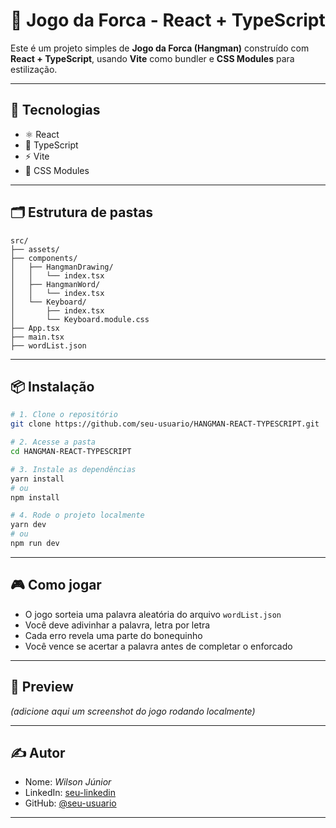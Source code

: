 # 🎯 Jogo da Forca - React + TypeScript

Este é um projeto simples de **Jogo da Forca (Hangman)** construído com **React + TypeScript**, usando **Vite** como bundler e **CSS Modules** para estilização.

---

## 🧠 Tecnologias

- ⚛️ React
- 🔷 TypeScript
- ⚡ Vite
- 🎨 CSS Modules

---

## 🗂️ Estrutura de pastas

```
src/
├── assets/
├── components/
│   ├── HangmanDrawing/
│   │   └── index.tsx
│   ├── HangmanWord/
│   │   └── index.tsx
│   └── Keyboard/
│       ├── index.tsx
│       └── Keyboard.module.css
├── App.tsx
├── main.tsx
├── wordList.json
```

---

## 📦 Instalação

```bash
# 1. Clone o repositório
git clone https://github.com/seu-usuario/HANGMAN-REACT-TYPESCRIPT.git

# 2. Acesse a pasta
cd HANGMAN-REACT-TYPESCRIPT

# 3. Instale as dependências
yarn install
# ou
npm install

# 4. Rode o projeto localmente
yarn dev
# ou
npm run dev
```

---

## 🎮 Como jogar

- O jogo sorteia uma palavra aleatória do arquivo `wordList.json`
- Você deve adivinhar a palavra, letra por letra
- Cada erro revela uma parte do bonequinho
- Você vence se acertar a palavra antes de completar o enforcado

---

## 📸 Preview

_(adicione aqui um screenshot do jogo rodando localmente)_

---

## ✍️ Autor

- Nome: _Wilson Júnior_
- LinkedIn: [seu-linkedin](https://www.linkedin.com/in/wilson-j%C3%BAnior-6956052a8/)
- GitHub: [@seu-usuario](https://github.com/willsf2021/)

---
